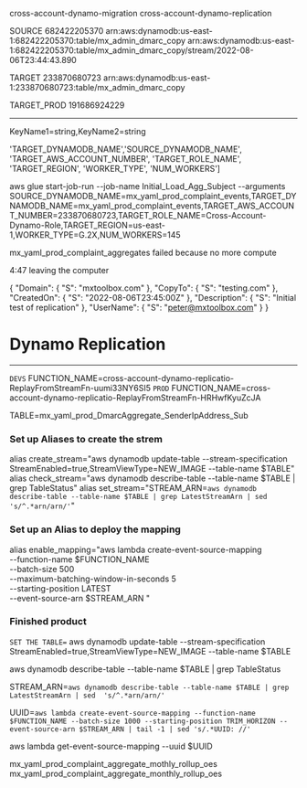 cross-account-dynamo-migration
cross-account-dynamo-replication

SOURCE
682422205370
arn:aws:dynamodb:us-east-1:682422205370:table/mx_admin_dmarc_copy
arn:aws:dynamodb:us-east-1:682422205370:table/mx_admin_dmarc_copy/stream/2022-08-06T23:44:43.890

TARGET
233870680723
arn:aws:dynamodb:us-east-1:233870680723:table/mx_admin_dmarc_copy

TARGET_PROD
191686924229


----------------------------------------

KeyName1=string,KeyName2=string

'TARGET_DYNAMODB_NAME','SOURCE_DYNAMODB_NAME', 'TARGET_AWS_ACCOUNT_NUMBER', 'TARGET_ROLE_NAME', 'TARGET_REGION', 'WORKER_TYPE', 'NUM_WORKERS']

aws glue start-job-run --job-name Initial_Load_Agg_Subject --arguments SOURCE_DYNAMODB_NAME=mx_yaml_prod_complaint_events,TARGET_DYNAMODB_NAME=mx_yaml_prod_complaint_events,TARGET_AWS_ACCOUNT_NUMBER=233870680723,TARGET_ROLE_NAME=Cross-Account-Dynamo-Role,TARGET_REGION=us-east-1,WORKER_TYPE=G.2X,NUM_WORKERS=145

mx_yaml_prod_complaint_aggregates failed because no more compute

4:47 leaving the computer

{
  "Domain": {
    "S": "mxtoolbox.com"
  },
  "CopyTo": {
    "S": "testing.com"
  },
  "CreatedOn": {
    "S": "2022-08-06T23:45:00Z"
  },
  "Description": {
    "S": "Initial test of replication"
  },
  "UserName": {
    "S": "peter@mxtoolbox.com"
  }
}

# Dynamo Replication
----------------------------------------
`DEVS`
FUNCTION_NAME=cross-account-dynamo-replicatio-ReplayFromStreamFn-uumi33NY6SI5
`PROD`
FUNCTION_NAME=cross-account-dynamo-replicatio-ReplayFromStreamFn-HRHwfKyuZcJA

TABLE=mx_yaml_prod_DmarcAggregate_SenderIpAddress_Sub
### Set up Aliases to create the strem
alias create_stream="aws dynamodb update-table --stream-specification StreamEnabled=true,StreamViewType=NEW_IMAGE --table-name $TABLE"
alias check_stream="aws dynamodb describe-table --table-name $TABLE | grep TableStatus"
alias set_stream="STREAM_ARN=`aws dynamodb describe-table --table-name $TABLE | grep LatestStreamArn | sed  's/^.*arn/arn/'`"

### Set up an Alias to deploy the mapping
alias enable_mapping="aws lambda create-event-source-mapping \
--function-name $FUNCTION_NAME \
--batch-size 500 \
--maximum-batching-window-in-seconds 5 \
--starting-position LATEST \
--event-source-arn $STREAM_ARN "

### Finished product
`SET THE TABLE=`
aws dynamodb update-table --stream-specification StreamEnabled=true,StreamViewType=NEW_IMAGE --table-name $TABLE

aws dynamodb describe-table --table-name $TABLE | grep TableStatus

STREAM_ARN=`aws dynamodb describe-table --table-name $TABLE | grep LatestStreamArn | sed  's/^.*arn/arn/'`

UUID=`aws lambda create-event-source-mapping --function-name $FUNCTION_NAME --batch-size 1000 --starting-position TRIM_HORIZON --event-source-arn $STREAM_ARN | tail -1 | sed 's/.*UUID: //'`

aws lambda get-event-source-mapping --uuid $UUID


mx_yaml_prod_complaint_aggregate_mothly_rollup_oes
mx_yaml_prod_complaint_aggregate_monthly_rollup_oes
